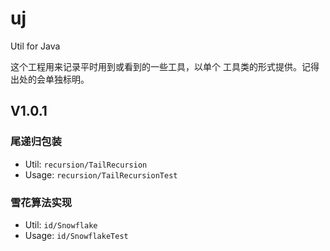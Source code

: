# uj
Util for Java

这个工程用来记录平时用到或看到的一些工具，以单个
工具类的形式提供。记得出处的会单独标明。

## V1.0.1
### 尾递归包装

- Util: `recursion/TailRecursion`
- Usage: `recursion/TailRecursionTest`

### 雪花算法实现

- Util: `id/Snowflake`
- Usage: `id/SnowflakeTest`